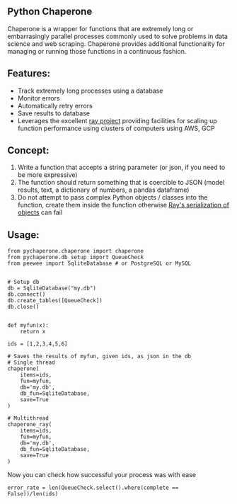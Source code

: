 ## Python Chaperone

Chaperone is a wrapper for functions that are extremely long or embarrasingly parallel processes commonly used to solve problems in data science and web scraping. Chaperone provides additional functionality for managing or running those functions in a continuous fashion. 

## Features: 

* Track extremely long processes using a database
* Monitor errors
* Automatically retry errors
* Save results to database
* Leverages the excellent [ray project](https://ray.readthedocs.io/en/latest/) providing facilities for scaling up function performance using clusters of computers using AWS, GCP

## Concept:

1. Write a function that accepts a string parameter (or json, if you need to be more expressive)
2. The function should return something that is coercible to JSON (model results, text, a dictionary of numbers, a pandas dataframe)
3. Do not attempt to pass complex Python objects / classes into the function, create them inside the function otherwise [Ray's serialization of objects](https://ray.readthedocs.io/en/latest/serialization.html#what-objects-does-ray-handle) can fail

## Usage: 

```
from pychaperone.chaperone import chaperone
from pychaperone.db_setup import QueueCheck
from peewee import SqliteDatabase # or PostgreSQL or MySQL


# Setup db
db = SqliteDatabase("my.db")
db.connect()
db.create_tables([QueueCheck])
db.close()


def myfun(x):
    return x

ids = [1,2,3,4,5,6]

# Saves the results of myfun, given ids, as json in the db
# Single thread
chaperone(
    items=ids, 
    fun=myfun, 
    db='my.db', 
    db_fun=SqliteDatabase,
    save=True
)

# Multithread
chaperone_ray(
    items=ids,
    fun=myfun,
    db='my.db',
    db_fun=SqliteDatabase,
    save=True
)
```

Now you can check how successful your process was with ease

```
error_rate = len(QueueCheck.select().where(complete == False))/len(ids)

```